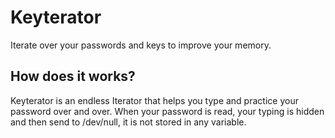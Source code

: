 # Keyterator
Iterate over your passwords and keys to improve your memory.

## How does it works?
Keyterator is an endless Iterator that helps you type and practice your password over and over. When your password is read, your typing is hidden and then send to /dev/null, it is not stored in any variable.
